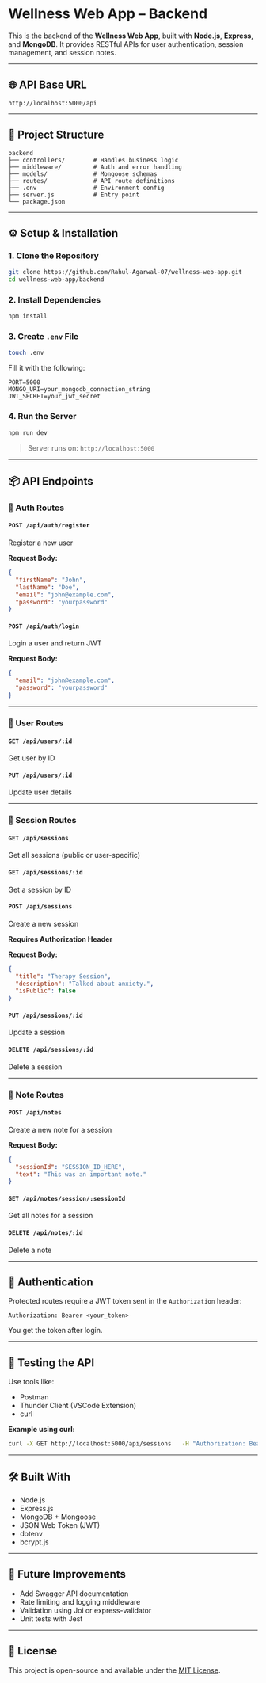 # Wellness Web App – Backend

This is the backend of the **Wellness Web App**, built with **Node.js**, **Express**, and **MongoDB**. It provides RESTful APIs for user authentication, session management, and session notes.

---

## 🌐 API Base URL

```
http://localhost:5000/api
```

---

## 📁 Project Structure

```
backend
├── controllers/        # Handles business logic
├── middleware/         # Auth and error handling
├── models/             # Mongoose schemas
├── routes/             # API route definitions
├── .env                # Environment config
├── server.js           # Entry point
└── package.json
```

---

## ⚙️ Setup & Installation

### 1. Clone the Repository

```bash
git clone https://github.com/Rahul-Agarwal-07/wellness-web-app.git
cd wellness-web-app/backend
```

### 2. Install Dependencies

```bash
npm install
```

### 3. Create `.env` File

```bash
touch .env
```

Fill it with the following:

```env
PORT=5000
MONGO_URI=your_mongodb_connection_string
JWT_SECRET=your_jwt_secret
```

### 4. Run the Server

```bash
npm run dev
```

> Server runs on: `http://localhost:5000`

---

## 📦 API Endpoints

### 🔐 Auth Routes

#### `POST /api/auth/register`

Register a new user

**Request Body:**
```json
{
  "firstName": "John",
  "lastName": "Doe",
  "email": "john@example.com",
  "password": "yourpassword"
}
```

#### `POST /api/auth/login`

Login a user and return JWT

**Request Body:**
```json
{
  "email": "john@example.com",
  "password": "yourpassword"
}
```

---

### 👤 User Routes

#### `GET /api/users/:id`
Get user by ID

#### `PUT /api/users/:id`
Update user details

---

### 📘 Session Routes

#### `GET /api/sessions`
Get all sessions (public or user-specific)

#### `GET /api/sessions/:id`
Get a session by ID

#### `POST /api/sessions`
Create a new session

**Requires Authorization Header**

**Request Body:**
```json
{
  "title": "Therapy Session",
  "description": "Talked about anxiety.",
  "isPublic": false
}
```

#### `PUT /api/sessions/:id`
Update a session

#### `DELETE /api/sessions/:id`
Delete a session

---

### 📝 Note Routes

#### `POST /api/notes`
Create a new note for a session

**Request Body:**
```json
{
  "sessionId": "SESSION_ID_HERE",
  "text": "This was an important note."
}
```

#### `GET /api/notes/session/:sessionId`
Get all notes for a session

#### `DELETE /api/notes/:id`
Delete a note

---

## 🔐 Authentication

Protected routes require a JWT token sent in the `Authorization` header:

```
Authorization: Bearer <your_token>
```

You get the token after login.

---

## 🧪 Testing the API

Use tools like:

- Postman
- Thunder Client (VSCode Extension)
- curl

**Example using curl:**

```bash
curl -X GET http://localhost:5000/api/sessions   -H "Authorization: Bearer <your_token>"
```

---

## 🛠 Built With

- Node.js
- Express.js
- MongoDB + Mongoose
- JSON Web Token (JWT)
- dotenv
- bcrypt.js

---

## 📌 Future Improvements

- Add Swagger API documentation
- Rate limiting and logging middleware
- Validation using Joi or express-validator
- Unit tests with Jest

---

## 📄 License

This project is open-source and available under the [MIT License](https://opensource.org/licenses/MIT).